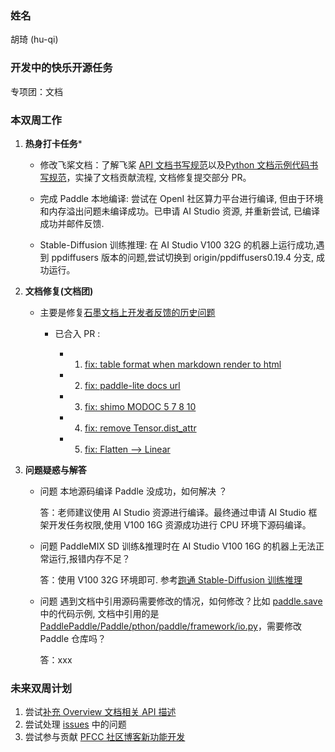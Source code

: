 ### 姓名

胡琦 (hu-qi)

### 开发中的快乐开源任务

专项团：文档

### 本双周工作

1. **热身打卡任务***

   - 修改飞桨文档：了解飞桨 [API 文档书写规范][1]以及[Python 文档示例代码书写规范][2]，实操了文档贡献流程, 文档修复提交部分 PR。

   - 完成 Paddle 本地编译: 尝试在 OpenI 社区算力平台进行编译, 但由于环境和内存溢出问题未编译成功。已申请 AI Studio 资源, 并重新尝试, 已编译成功并邮件反馈.

   - Stable-Diffusion 训练推理: 在 AI Studio V100 32G 的机器上运行成功,遇到 ppdiffusers 版本的问题,尝试切换到 origin/ppdiffusers0.19.4 分支, 成功运行。

2. **文档修复(文档团)**

   - 主要是修复[石墨文档上开发者反馈的历史问题][6]
      - 已合入 PR :

        - 1. [fix: table format when markdown render to html](https://github.com/PaddlePaddle/docs/pull/6568)
        - 2. [fix: paddle-lite docs url](https://github.com/PaddlePaddle/docs/pull/6552)
        - 3. [fix: shimo MODOC 5 7 8 10](https://github.com/PaddlePaddle/docs/pull/6551)
        - 4. [fix: remove Tensor.dist_attr](https://github.com/PaddlePaddle/docs/pull/6548)
        - 5. [fix: Flatten --> Linear](https://github.com/PaddlePaddle/docs/pull/6545)



3. **问题疑惑与解答**

   - 问题 本地源码编译 Paddle 没成功，如何解决 ？

     答：老师建议使用 AI Studio 资源进行编译。最终通过申请 AI Studio 框架开发任务权限,使用 V100 16G 资源成功进行 CPU 环境下源码编译。

   - 问题 PaddleMIX SD 训练&推理时在 AI Studio V100 16G 的机器上无法正常运行,报错内存不足？

     答：使用 V100 32G 环境即可. 参考[跑通 Stable-Diffusion 训练推理][5]

   - 问题 遇到文档中引用源码需要修改的情况，如何修改？比如 [paddle.save][3] 中的代码示例, 文档中引用的是 [PaddlePaddle/Paddle/pthon/paddle/framework/io.py][4]，需要修改 Paddle 仓库吗？

     答：xxx

### 未来双周计划

1. 尝试[补充 Overview 文档相关 API 描述][7]
2. 尝试处理 [issues][8] 中的问题
3. 尝试参与贡献 [PFCC 社区博客新功能开发][9]

<!-- ### 参考资料 -->

[1]:<https://github.com/PaddlePaddle/docs/blob/develop/docs/dev_guides/api_contributing_guides/api_docs_guidelines_cn.md> "API 文档书写规范"

[2]: <https://github.com/PaddlePaddle/docs/blob/develop/docs/dev_guides/style_guide_and_references/code_example_writing_specification_cn.md> "Python 文档示例代码书写规范"

[3]:<https://www.paddlepaddle.org.cn/documentation/docs/zh/develop/api/paddle/save_cn.html> "paddle.save"

[4]:<https://github.com/PaddlePaddle/Paddle/blob/develop/python/paddle/framework/io.py#L753> "paddle.save 代码示例源码"

[5]:<https://aistudio.baidu.com/projectdetail/7649127> "跑通 Stable-Diffusion 训练推理"

[6]:<https://shimo.im/sheets/1d3aMbB67WSLEb3g/MODOC> "文档修复(文档团)"

[7]:<https://github.com/PaddlePaddle/docs/issues/6427> "补充 Overview 文档相关 API 描述"

[8]:<https://github.com/PaddlePaddle/docs/issues> "PaddlePaddle/docs issues"

[9]:<https://github.com/PFCCLab/blog/issues> "PFCC 社区博客新功能开发"